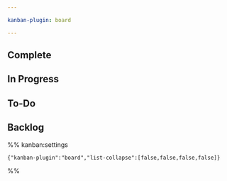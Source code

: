 ```yaml
---

kanban-plugin: board

---
```


## Complete



## In Progress



## To-Do



## Backlog





%% kanban:settings
```
{"kanban-plugin":"board","list-collapse":[false,false,false,false]}
```
%%